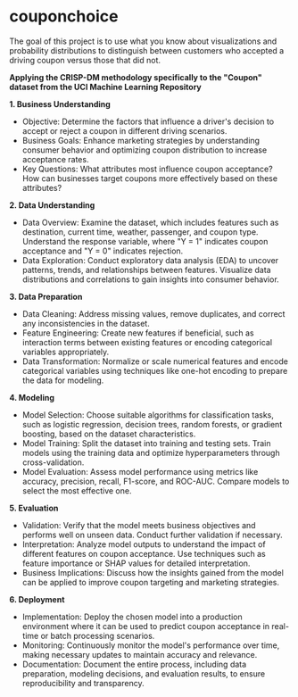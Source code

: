 # couponchoice
The goal of this project is to use what you know about visualizations and probability distributions to distinguish between customers who accepted a driving coupon versus those that did not.

**Applying the CRISP-DM methodology specifically to the "Coupon" dataset from the UCI Machine Learning Repository**

**1. Business Understanding**
- Objective: Determine the factors that influence a driver's decision to accept or reject a coupon in different driving scenarios.
- Business Goals: Enhance marketing strategies by understanding consumer behavior and optimizing coupon distribution to increase acceptance rates.
- Key Questions: What attributes most influence coupon acceptance? How can businesses target coupons more effectively based on these attributes?

**2. Data Understanding**
- Data Overview: Examine the dataset, which includes features such as destination, current time, weather, passenger, and coupon type. Understand the response variable, where "Y = 1" indicates coupon acceptance and "Y = 0" indicates rejection.
- Data Exploration: Conduct exploratory data analysis (EDA) to uncover patterns, trends, and relationships between features. Visualize data distributions and correlations to gain insights into consumer behavior.

**3. Data Preparation**
- Data Cleaning: Address missing values, remove duplicates, and correct any inconsistencies in the dataset.
- Feature Engineering: Create new features if beneficial, such as interaction terms between existing features or encoding categorical variables appropriately.
- Data Transformation: Normalize or scale numerical features and encode categorical variables using techniques like one-hot encoding to prepare the data for modeling.

**4. Modeling**
- Model Selection: Choose suitable algorithms for classification tasks, such as logistic regression, decision trees, random forests, or gradient boosting, based on the dataset characteristics.
- Model Training: Split the dataset into training and testing sets. Train models using the training data and optimize hyperparameters through cross-validation.
- Model Evaluation: Assess model performance using metrics like accuracy, precision, recall, F1-score, and ROC-AUC. Compare models to select the most effective one.

**5. Evaluation**
- Validation: Verify that the model meets business objectives and performs well on unseen data. Conduct further validation if necessary.
- Interpretation: Analyze model outputs to understand the impact of different features on coupon acceptance. Use techniques such as feature importance or SHAP values for detailed interpretation.
- Business Implications: Discuss how the insights gained from the model can be applied to improve coupon targeting and marketing strategies.

**6. Deployment**
- Implementation: Deploy the chosen model into a production environment where it can be used to predict coupon acceptance in real-time or batch processing scenarios.
- Monitoring: Continuously monitor the model's performance over time, making necessary updates to maintain accuracy and relevance.
- Documentation: Document the entire process, including data preparation, modeling decisions, and evaluation results, to ensure reproducibility and transparency.